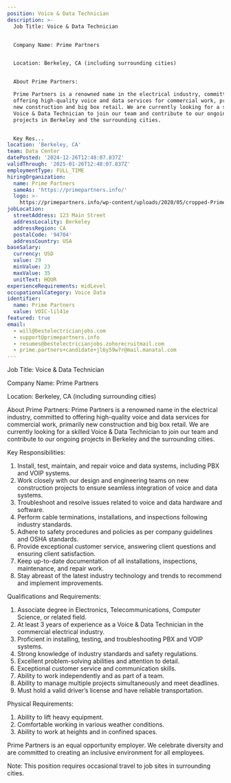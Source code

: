 ```yaml
---
position: Voice & Data Technician
description: >-
  Job Title: Voice & Data Technician 


  Company Name: Prime Partners


  Location: Berkeley, CA (including surrounding cities)


  About Prime Partners:

  Prime Partners is a renowned name in the electrical industry, committed to
  offering high-quality voice and data services for commercial work, primarily
  new construction and big box retail. We are currently looking for a skilled
  Voice & Data Technician to join our team and contribute to our ongoing
  projects in Berkeley and the surrounding cities.


  Key Res...
location: 'Berkeley, CA'
team: Data Center
datePosted: '2024-12-26T12:48:07.837Z'
validThrough: '2025-01-26T12:48:07.837Z'
employmentType: FULL_TIME
hiringOrganization:
  name: Prime Partners
  sameAs: 'https://primepartners.info/'
  logo: >-
    https://primepartners.info/wp-content/uploads/2020/05/cropped-Prime-Partners-Logo-NO-BG-1-1.png
jobLocation:
  streetAddress: 123 Main Street
  addressLocality: Berkeley
  addressRegion: CA
  postalCode: '94704'
  addressCountry: USA
baseSalary:
  currency: USD
  value: 29
  minValue: 23
  maxValue: 35
  unitText: HOUR
experienceRequirements: midLevel
occupationalCategory: Voice Data
identifier:
  name: Prime Partners
  value: VOIC-lil41e
featured: true
email:
  - will@bestelectricianjobs.com
  - support@primepartners.info
  - resumes@bestelectricianjobs.zohorecruitmail.com
  - prime.partners+candidate+jl6y59w7r@mail.manatal.com
---
```




Job Title: Voice & Data Technician 

Company Name: Prime Partners

Location: Berkeley, CA (including surrounding cities)

About Prime Partners:
Prime Partners is a renowned name in the electrical industry, committed to offering high-quality voice and data services for commercial work, primarily new construction and big box retail. We are currently looking for a skilled Voice & Data Technician to join our team and contribute to our ongoing projects in Berkeley and the surrounding cities.

Key Responsibilities:
1. Install, test, maintain, and repair voice and data systems, including PBX and VOIP systems.
2. Work closely with our design and engineering teams on new construction projects to ensure seamless integration of voice and data systems.
3. Troubleshoot and resolve issues related to voice and data hardware and software.
4. Perform cable terminations, installations, and inspections following industry standards.
5. Adhere to safety procedures and policies as per company guidelines and OSHA standards.
6. Provide exceptional customer service, answering client questions and ensuring client satisfaction.
7. Keep up-to-date documentation of all installations, inspections, maintenance, and repair work.
8. Stay abreast of the latest industry technology and trends to recommend and implement improvements.

Qualifications and Requirements:
1. Associate degree in Electronics, Telecommunications, Computer Science, or related field.
2. At least 3 years of experience as a Voice & Data Technician in the commercial electrical industry.
3. Proficient in installing, testing, and troubleshooting PBX and VOIP systems.
4. Strong knowledge of industry standards and safety regulations.
5. Excellent problem-solving abilities and attention to detail.
6. Exceptional customer service and communication skills.
7. Ability to work independently and as part of a team.
8. Ability to manage multiple projects simultaneously and meet deadlines.
9. Must hold a valid driver’s license and have reliable transportation.

Physical Requirements:
1. Ability to lift heavy equipment.
2. Comfortable working in various weather conditions.
3. Ability to work at heights and in confined spaces.

Prime Partners is an equal opportunity employer. We celebrate diversity and are committed to creating an inclusive environment for all employees.

Note: This position requires occasional travel to job sites in surrounding cities.
